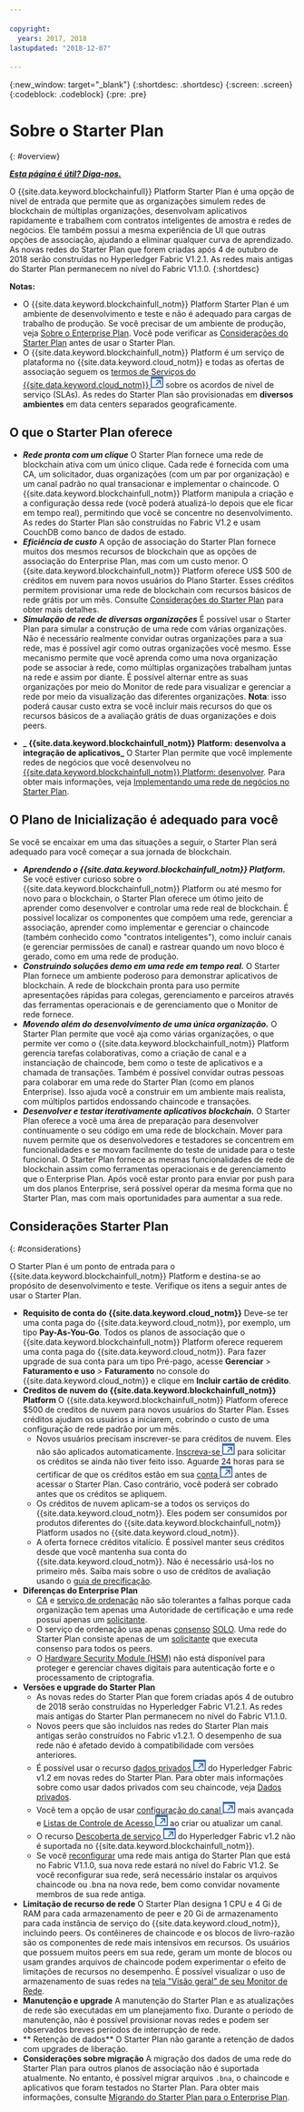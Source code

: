 ```yaml
---

copyright:
  years: 2017, 2018
lastupdated: "2018-12-07"

---
```


{:new_window: target="_blank"}
{:shortdesc: .shortdesc}
{:screen: .screen}
{:codeblock: .codeblock}
{:pre: .pre}

# Sobre o Starter Plan
{: #overview}


***[Esta página é útil? Diga-nos.](https://www.surveygizmo.com/s3/4501493/IBM-Blockchain-Documentation)***


O {{site.data.keyword.blockchainfull}} Platform Starter Plan é uma opção de nível de entrada que permite que as organizações simulem redes de blockchain de múltiplas organizações, desenvolvam aplicativos rapidamente e trabalhem com contratos inteligentes de amostra e redes de negócios. Ele também possui a mesma experiência de UI que outras opções de associação, ajudando a eliminar qualquer curva de aprendizado. As novas redes do Starter Plan que forem criadas após 4 de outubro de 2018 serão construídas no Hyperledger Fabric V1.2.1. As redes mais antigas do Starter Plan permanecem no nível do Fabric V1.1.0.
{:shortdesc}

**Notas:**
- O {{site.data.keyword.blockchainfull_notm}} Platform Starter Plan é um ambiente de desenvolvimento e teste e não é adequado para cargas de trabalho de produção. Se você precisar de um ambiente de produção, veja [Sobre o Enterprise Plan](/docs/services/blockchain/enterprise_plan.html). Você pode verificar as [Considerações do Starter Plan](#considerations) antes de usar o Starter Plan.
- O {{site.data.keyword.blockchainfull_notm}} Platform é um serviço de plataforma no {{site.data.keyword.cloud_notm}} e todas as ofertas de associação seguem os [termos de Serviços do {{site.data.keyword.cloud_notm}} ![Ícone de link externo](images/external_link.svg "Ícone de link externo")](http://www-03.ibm.com/software/sla/sladb.nsf/sla/bm "{{site.data.keyword.cloud_notm}} termos de Serviços") sobre os acordos de nível de serviço (SLAs). As redes do Starter Plan são provisionadas em **diversos ambientes** em data centers separados geograficamente.

## O que o Starter Plan oferece

- **_Rede pronta com um clique_**
    O Starter Plan fornece uma rede de blockchain ativa com um único clique. Cada rede é fornecida com uma CA, um solicitador, duas organizações (com um par por organização) e um canal padrão no qual transacionar e implementar o chaincode. O {{site.data.keyword.blockchainfull_notm}} Platform manipula a criação e a configuração dessa rede (você poderá atualizá-lo depois que ele ficar em tempo real), permitindo que você se concentre no desenvolvimento. As redes do Starter Plan são construídas no Fabric V1.2 e usam CouchDB como banco de dados de estado. <!--The free trial provides you up to two organizations and two peers.-->
- **_Eficiência de custo_**
    A opção de associação do Starter Plan fornece muitos dos mesmos recursos de blockchain que as opções de associação do Enterprise Plan, mas com um custo menor. O {{site.data.keyword.blockchainfull_notm}} Platform oferece US$ 500 de créditos em nuvem para novos usuários do Plano Starter. Esses créditos permitem provisionar uma rede de blockchain com recursos básicos de rede grátis por um mês. Consulte [Considerações do Starter Plan](#starter-plan-considerations) para obter mais detalhes.
- **_Simulação de rede de diversas organizações_**
    É possível usar o Starter Plan para simular a construção de uma rede com várias organizações. Não é necessário realmente convidar outras organizações para a sua rede, mas é possível agir como outras organizações você mesmo. Esse mecanismo permite que você aprenda como uma nova organização pode se associar à rede, como múltiplas organizações trabalham juntas na rede e assim por diante. É possível alternar entre as suas organizações por meio do Monitor de rede para visualizar e gerenciar a rede por meio da visualização das diferentes organizações.
    **Nota**: isso poderá causar custo extra se você incluir mais recursos do que os recursos básicos de a avaliação grátis de duas organizações e dois peers.
<!-- - **_Easy to deploy sample applications_**
    Starter Plan uses the Toolchain service in {{site.data.keyword.cloud_notm}} to deploy samples with simple clicks. After you deploy and launch a sample, the chaincode and applications automatically run for your blockchain network. For more information about sample applications, see [Deploying sample applications](/docs/services/blockchain/howto/prebuilt_samples.html). -->
- **_ {{site.data.keyword.blockchainfull_notm}} Platform: desenvolva a integração de aplicativos_**
    O Starter Plan permite que você implemente redes de negócios que você desenvolveu no [{{site.data.keyword.blockchainfull_notm}} Platform: desenvolver](https://blockchaindevelop.mybluemix.net/login). Para obter mais informações, veja [Implementando uma rede de negócios no Starter Plan](/docs/services/blockchain/develop_starter.html).

## O Plano de Inicialização é adequado para você

Se você se encaixar em uma das situações a seguir, o Starter Plan será adequado para você começar a sua jornada de blockchain.
- **_Aprendendo o {{site.data.keyword.blockchainfull_notm}} Platform._**
    Se você estiver curioso sobre o {{site.data.keyword.blockchainfull_notm}} Platform ou até mesmo for novo para o blockchain, o Starter Plan oferece um ótimo jeito de aprender como desenvolver e controlar uma rede real de blockchain. É possível localizar os componentes que compõem uma rede, gerenciar a associação, aprender como implementar e gerenciar o chaincode (também conhecido como "contratos inteligentes"), como incluir canais (e gerenciar permissões de canal) e rastrear quando um novo bloco é gerado, como em uma rede de produção.
- **_Construindo soluções demo em uma rede em tempo real._**
    O Starter Plan fornece um ambiente poderoso para demonstrar aplicativos de blockchain. A rede de blockchain pronta para uso permite apresentações rápidas para colegas, gerenciamento e parceiros através das ferramentas operacionais e de gerenciamento que o Monitor de rede fornece.
- **_Movendo além do desenvolvimento de uma única organização._**
    O Starter Plan permite que você aja como várias organizações, o que permite ver como o {{site.data.keyword.blockchainfull_notm}} Platform gerencia tarefas colaborativas, como a criação de canal e a instanciação de chaincode, bem como o teste de aplicativos e a chamada de transações. Também é possível convidar outras pessoas para colaborar em uma rede do Starter Plan (como em planos Enterprise). Isso ajuda você a construir em um ambiente mais realista, com múltiplos partidos endossando chaincode e transações.
- **_Desenvolver e testar iterativamente aplicativos blockchain._**
    O Starter Plan oferece a você uma área de preparação para desenvolver continuamente o seu código em uma rede de blockchain. Mover para nuvem permite que os desenvolvedores e testadores se concentrem em funcionalidades e se movam facilmente do teste de unidade para o teste funcional. O Starter Plan fornece as mesmas funcionalidades de rede de blockchain assim como ferramentas operacionais e de gerenciamento que o Enterprise Plan. Após você estar pronto para enviar por push para um dos planos Enterprise, será possível operar da mesma forma que no Starter Plan, mas com mais oportunidades para aumentar a sua rede.


## Considerações Starter Plan
{: #considerations}

O Starter Plan é um ponto de entrada para o {{site.data.keyword.blockchainfull_notm}} Platform e destina-se ao propósito de desenvolvimento e teste.  Verifique os itens a seguir antes de usar o Starter Plan.

- **Requisito de conta do {{site.data.keyword.cloud_notm}}**
    Deve-se ter uma conta paga do {{site.data.keyword.cloud_notm}}, por exemplo, um tipo **Pay-As-You-Go**. Todos os planos de associação que o {{site.data.keyword.blockchainfull_notm}} Platform oferece requerem uma conta paga do {{site.data.keyword.cloud_notm}}. Para fazer upgrade de sua conta para um tipo Pré-pago, acesse **Gerenciar** > **Faturamento e uso** > **Faturamento** no console do {{site.data.keyword.cloud_notm}} e clique em **Incluir cartão de crédito**.
- **Creditos de nuvem do {{site.data.keyword.blockchainfull_notm}} Platform**
    O {{site.data.keyword.blockchainfull_notm}} Platform oferece $500 de creditos de nuvem para novos usuários do Starter Plan. Esses créditos ajudam os usuários a iniciarem, cobrindo o custo de uma configuração de rede padrão por um mês.
    - Novos usuários precisam inscrever-se para créditos de nuvem. Eles não são aplicados automaticamente. [Inscreva-se ![Ícone de link externo](images/external_link.svg "Ícone de link externo")](https://www.ibm.com/account/reg/us-en/signup?formid=urx-32798 "Inscreva-se") para solicitar os créditos se ainda não tiver feito isso. Aguarde 24 horas para se certificar de que os créditos estão em sua [conta ![Ícone de link externo](images/external_link.svg "Ícone de link externo")](https://console.bluemix.net/docs/billing-usage/viewing_usage.html#credits "conta") antes de acessar o Starter Plan. Caso contrário, você poderá ser cobrado antes que os créditos se apliquem.
    - Os créditos de nuvem aplicam-se a todos os serviços do {{site.data.keyword.cloud_notm}}. Eles podem ser consumidos por produtos diferentes do {{site.data.keyword.blockchainfull_notm}} Platform usados no {{site.data.keyword.cloud_notm}}.
    - A oferta fornece créditos vitalício. É possível manter seus créditos desde que você mantenha sua conta do {{site.data.keyword.cloud_notm}}. Não é necessário usá-los no primeiro mês.
    Saiba mais sobre o uso de créditos de avaliação usando o [guia de precificação](/docs/services/blockchain/howto/pricing.html#starter-plan-pricing).
- **Diferenças do Enterprise Plan**
    - [CA](/docs/services/blockchain/glossary.html#ca) e [serviço de ordenação](/docs/services/blockchain/glossary.html#orderer) não são tolerantes a falhas porque cada organização tem apenas uma Autoridade de certificação e uma rede possui apenas um [solicitante](glossary.html#orderer).
    - O serviço de ordenação usa apenas [consenso](/docs/services/blockchain/glossary.html#consensus) [SOLO](/docs/services/blockchain/glossary.html#solo). Uma rede do Starter Plan consiste apenas de um [solicitante](/docs/services/blockchain/glossary.html#orderer) que executa consenso para todos os peers.
    - O [Hardware Security Module (HSM)](/docs/services/blockchain/glossary.html#hsm) não está disponível para proteger e gerenciar chaves digitais para autenticação forte e o processamento de criptografia.
- **Versões e upgrade do Starter Plan**
    - As novas redes do Starter Plan que forem criadas após 4 de outubro de 2018 serão construídas no Hyperledger Fabric V1.2.1. As redes mais antigas do Starter Plan permanecem no nível do Fabric V1.1.0.
    - Novos peers que são incluídos nas redes do Starter Plan mais antigas serão construídos no Fabric v1.2.1. O desempenho de sua rede não é afetado devido à compatibilidade com versões anteriores.
    - É possível usar o recurso [dados privados ![Ícone de link externo](images/external_link.svg "Ícone de link externo")](https://hyperledger-fabric.readthedocs.io/en/release-1.2/private-data-arch.html "dados privados") do Hyperledger Fabric v1.2 em novas redes do Starter Plan. Para obter mais informações sobre como usar dados privados com seu chaincode, veja [Dados privados](howto/develop_chaincode.html#private-data).
    - Você tem a opção de usar [configuração do canal ![Ícone de link externo](images/external_link.svg "Ícone de link externo")](https://hyperledger-fabric.readthedocs.io/en/latest/config_update.html "configuração do canal") mais avançada e [Listas de Controle de Acesso ![Ícone de link externo](images/external_link.svg "Ícone de link externo")](https://hyperledger-fabric.readthedocs.io/en/latest/access_control.html "Listas de Controle de Acesso") ao criar ou atualizar um canal.
    - O recurso  [Descoberta de serviço ![Ícone de link externo](images/external_link.svg "Ícone de link externo")](https://hyperledger-fabric.readthedocs.io/en/release-1.2/discovery-overview.html "descoberta de serviço") do Hyperledger Fabric v1.2 não é suportada no {{site.data.keyword.blockchainfull_notm}}.
    - Se você [reconfigurar](/docs/services/blockchain/v10_dashboard.html#reset-network) uma rede mais antiga do Starter Plan que está no Fabric V1.1.0, sua nova rede estará no nível do Fabric V1.2. Se você reconfigurar sua rede, será necessário instalar os arquivos chaincode ou .bna na nova rede, bem como convidar novamente membros de sua rede antiga.
- **Limitação de recurso de rede**
    O Starter Plan designa 1 CPU e 4 Gi de RAM para cada armazenamento de peer e 20 Gi de armazenamento para cada instância de serviço do {{site.data.keyword.cloud_notm}}, incluindo peers. Os contêineres de chaincode e os blocos de livro-razão são os componentes de rede mais intensivos em recursos. Os usuários que possuem muitos peers em sua rede, geram um monte de blocos ou usam grandes arquivos de chaincode podem experimentar o efeito de limitações de recursos no desempenho. É possível visualizar o uso de armazenamento de suas redes na [tela "Visão geral" de seu Monitor de Rede](/docs/services/blockchain/v10_dashboard.html#storage).
- **Manutenção e upgrade**
    A manutenção do Starter Plan e as atualizações de rede são executadas em um planejamento fixo. Durante o período de manutenção, não é possível provisionar novas redes e podem ser observados breves períodos de interrupção de rede.
- ** Retenção de dados**
    O Starter Plan não garante a retenção de dados com upgrades de liberação.
- **Considerações sobre migração**
    A migração dos dados de uma rede do Starter Plan para outros planos de associação não é suportada atualmente. No entanto, é possível migrar arquivos `.bna`, o chaincode e aplicativos que foram testados no Starter Plan. Para obter mais informações, consulte [Migrando do Starter Plan para o Enterprise Plan](/docs/services/blockchain/howto/migrate_sp_ep.html).


<!--
## Migrating from Beta to GA
{: #beta-to-ga}

Starter Plan moves to the GA stage on June 14, 2018. Upon GA, {{site.data.keyword.blockchainfull_notm}} Platform offers $500 trial credits for each {{site.data.keyword.cloud_notm}} account to create blockchain networks with Starter Plan. For more information about the trial credits, see the *Starter Plan trial* section in [Starter Plan pricing](/docs/services/blockchain/howto/pricing.html#starter-plan-pricing). Ensure that you have a paid {{site.data.keyword.cloud_notm}} account, for example, a **Pay-As-You-Go** type.

Any blockchain networks that are created with Starter Plan Beta remains **free** until they are deleted **30 days** after the Starter Plan GA. Data migration is not supported from Starter Plan Beta networks to GA networks. **Your data in Beta networks will be lost.**  However, you can migrate your chaincode, business networks, and applications manually.
- If you have running chaincode in Beta networks, install and instantiate the chaincode in GA networks. For more information, see [Installing, instantiating, and updating a chaincode](/docs/services/blockchain/howto/install_instantiate_chaincode.html).
- If you deployed a business network on Beta networks, deploy the business network with the `.bna` file on GA networks. For more information, see [Deploying a business network on Starter Plan](/docs/services/blockchain/develop_starter.html).
- If you ran self-developed applications against Beta networks, update the API endpoints in your applications to point to GA network nodes. For more information, see [Adding network API endpoints to your application](/docs/services/blockchain/v10_application.html#adding-network-api-endpoints-to-your-application).
-->
